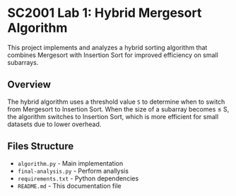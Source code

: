 # SC2001 Lab 1: Hybrid Mergesort Algorithm

This project implements and analyzes a hybrid sorting algorithm that combines Mergesort with Insertion Sort for improved efficiency on small subarrays.

## Overview

The hybrid algorithm uses a threshold value `S` to determine when to switch from Mergesort to Insertion Sort. When the size of a subarray becomes ≤ S, the algorithm switches to Insertion Sort, which is more efficient for small datasets due to lower overhead.

## Files Structure

- `algorithm.py` - Main implementation
- `final-analysis.py` - Perform anallysis
- `requirements.txt` - Python dependencies
- `README.md` - This documentation file
